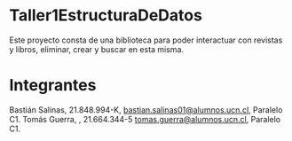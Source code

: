 # Taller1EstructuraDeDatos
Este proyecto consta de una biblioteca para poder interactuar con revistas y libros, eliminar, crear y buscar en esta misma.
# Integrantes
Bastián Salinas, 21.848.994-K, bastian.salinas01@alumnos.ucn.cl, Paralelo C1.
Tomás Guerra, , 21.664.344-5 tomas.guerra@alumnos.ucn.cl, Paralelo C1.